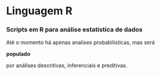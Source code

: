 # Linguagem R

### Scripts em R para análise estatística de dados

Até o momento há apenas analises probabilísticas, mas será <p>**populado**</p> por análises descritivas, inferenciais e preditivas.

